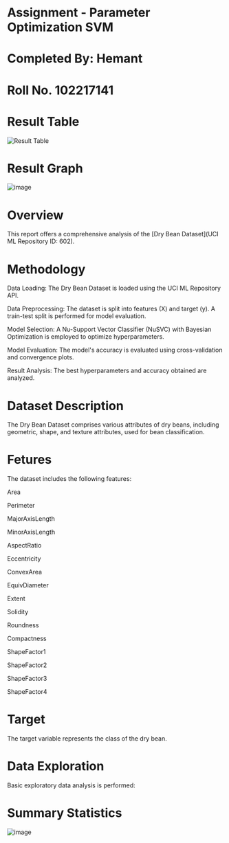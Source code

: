 # Assignment - Parameter Optimization SVM
# Completed By: Hemant
# Roll No. 102217141
# Result Table

![Result Table](https://github.com/user-attachments/assets/bf510641-7627-48d7-86d1-e65a270ef154)

# Result Graph

![image](https://github.com/user-attachments/assets/a21543c0-1fb2-4c9a-95d5-ed6a42f6f6c8)

# Overview

This report offers a comprehensive analysis of the [Dry Bean Dataset](UCI ML Repository ID: 602).

# Methodology

Data Loading: The Dry Bean Dataset is loaded using the UCI ML Repository API.

Data Preprocessing: The dataset is split into features (X) and target (y). A train-test split is performed for model evaluation.

Model Selection: A Nu-Support Vector Classifier (NuSVC) with Bayesian Optimization is employed to optimize hyperparameters.

Model Evaluation: The model's accuracy is evaluated using cross-validation and convergence plots.

Result Analysis: The best hyperparameters and accuracy obtained are analyzed.

# Dataset Description

The Dry Bean Dataset comprises various attributes of dry beans, including geometric, shape, and texture attributes, used for bean classification.

# Fetures
The dataset includes the following features:

Area

Perimeter

MajorAxisLength

MinorAxisLength

AspectRatio

Eccentricity

ConvexArea

EquivDiameter

Extent

Solidity

Roundness

Compactness

ShapeFactor1

ShapeFactor2

ShapeFactor3

ShapeFactor4


# Target

The target variable represents the class of the dry bean.

# Data Exploration

Basic exploratory data analysis is performed:

# Summary Statistics

![image](https://github.com/user-attachments/assets/fe44fe2f-d02e-49c9-bdba-6c60c8face03)







